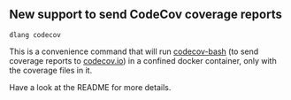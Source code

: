 ## New support to send CodeCov coverage reports

`dlang codecov`

This is a convenience command that will run [codecov-bash](https://github.com/codecov/codecov-bash) (to send coverage reports to [codecov.io](https://codecov.io/)) in a confined docker container, only with the coverage files in it.

Have a look at the README for more details.

